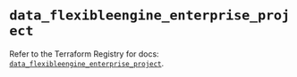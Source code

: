 # `data_flexibleengine_enterprise_project`

Refer to the Terraform Registry for docs: [`data_flexibleengine_enterprise_project`](https://registry.terraform.io/providers/flexibleenginecloud/flexibleengine/1.46.0/docs/data-sources/enterprise_project).
